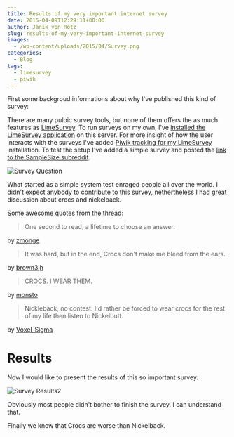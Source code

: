 ```yaml
---
title: Results of my very important internet survey
date: 2015-04-09T12:29:11+00:00
author: Janik von Rotz
slug: results-of-my-very-important-internet-survey
images:
  - /wp-content/uploads/2015/04/Survey.png
categories:
  - Blog
tags:
  - limesurvey
  - piwik
---
```

First some backgroud informations about why I've published this kind of survey:

There are many pulbic survey tools, but none of them offers the as much features as [LimeSurvey](https://www.limesurvey.org).
To run surveys on my own, I've [installed  the LimeSurvey application](https://janikvonrotz.ch/2015/04/08/install-limesurvey-webapp/) on this server.
For more insight of how the user interacts with the surveys I've added [Piwik tracking for my LimeSurvey](https://janikvonrotz.ch/2015/04/09/enable-piwik-for-limesurvey/) installation.
To test the setup I've added a simple survey and posted the [link to the SampleSize subreddit](http://www.reddit.com/r/SampleSize/comments/31uvqp/casual_1_second_very_important_internet_survey/).
<!--more-->
![Survey Question](/wp-content/uploads/2015/04/Survey-Question.png)

What started as a simple system test enraged people all over the world. I didn't expect anybody to contribute to this survey, nethertheless I had great discussion about crocs and nickelback.

Some awesome quotes from the thread:

> One second to read, a lifetime to choose an answer.

by [zmonge](http://www.reddit.com/user/zmonge)

> It was hard, but in the end, Crocs don't make me bleed from the ears.

by [brown3jh](http://www.reddit.com/user/brown3jh)

> CROCS. I WEAR THEM.

by [monsto](http://www.reddit.com/user/monsto)

> Nickleback, no contest. I'd rather be forced to wear crocs for the rest of my life then listen to Nickelbutt.

by [Voxel_Sigma](http://www.reddit.com/user/Voxel_Sigma)

# Results

Now I would like to present the results of this so important survey.

![Survey Results2](/wp-content/uploads/2015/04/Survey-Results2.png)

Obviously most people didn't bother to finish the survey. I can understand that.

Finally we know that Crocs are worse than Nickelback.